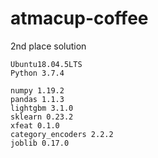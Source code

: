 # atmacup-coffee
2nd place solution
```
Ubuntu18.04.5LTS
Python 3.7.4

numpy 1.19.2
pandas 1.1.3
lightgbm 3.1.0
sklearn 0.23.2
xfeat 0.1.0
category_encoders 2.2.2
joblib 0.17.0
```
